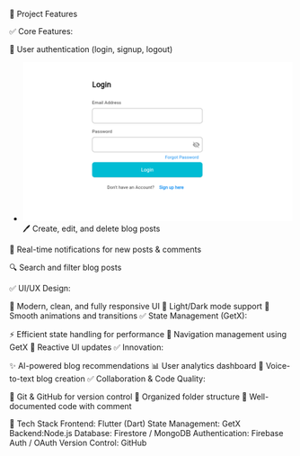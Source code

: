 📌 Project Features

✅ Core Features:

👥 User authentication (login, signup, logout)
- ![API Architecture](https://github.com/HawaMuhumedAli/blog-flutter/blob/3a3c256578fb1c3396feec6de5293af45d00989e/Screenshot%202025-02-01%20080429.png
)
🖊️ Create, edit, and delete blog posts

📩 Real-time notifications for new posts & comments

🔍 Search and filter blog posts

✅ UI/UX Design:

🎨 Modern, clean, and fully responsive UI
🌙 Light/Dark mode support
🔄 Smooth animations and transitions
✅ State Management (GetX):

⚡ Efficient state handling for performance
📍 Navigation management using GetX
🔄 Reactive UI updates
✅ Innovation:

✨ AI-powered blog recommendations
📊 User analytics dashboard
🎤 Voice-to-text blog creation
✅ Collaboration & Code Quality:

🔄 Git & GitHub for version control
📂 Organized folder structure
📑 Well-documented code with comment


🚀 Tech Stack
Frontend: Flutter (Dart)
State Management: GetX
Backend:Node.js
Database: Firestore / MongoDB
Authentication: Firebase Auth / OAuth
Version Control:  GitHub

